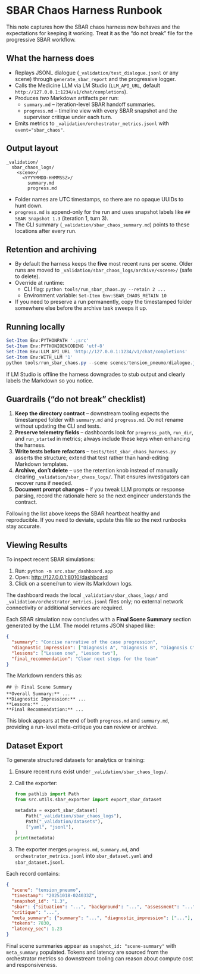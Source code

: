 # SBAR Chaos Harness Runbook

This note captures how the SBAR chaos harness now behaves and the expectations for keeping it working. Treat it as the “do not break” file for the progressive SBAR workflow.

## What the harness does

- Replays JSONL dialogue (`_validation/test_dialogue.jsonl` or any scene) through `generate_sbar_report` and the progressive logger.
- Calls the Medicine LLM via LM Studio (`LLM_API_URL`, default `http://127.0.0.1:1234/v1/chat/completions`).
- Produces *two* Markdown artifacts per run:
  - `summary.md` – iteration-level SBAR handoff summaries.
  - `progress.md` – timeline view with every SBAR snapshot and the supervisor critique under each turn.
- Emits metrics to `_validation/orchestrator_metrics.jsonl` with `event="sbar_chaos"`.

## Output layout

```
_validation/
  sbar_chaos_logs/
    <scene>/
      <YYYYMMDD-HHMMSSZ>/
        summary.md
        progress.md
```

- Folder names are UTC timestamps, so there are no opaque UUIDs to hunt down.
- `progress.md` is append-only for the run and uses snapshot labels like `## SBAR Snapshot 1.3` (iteration 1, turn 3).
- The CLI summary (`_validation/sbar_chaos_summary.md`) points to these locations after every run.

## Retention and archiving

- By default the harness keeps the **five** most recent runs per scene. Older runs are moved to `_validation/sbar_chaos_logs/archive/<scene>/` (safe to delete).
- Override at runtime:
  - CLI flag: `python tools/run_sbar_chaos.py --retain 2 ...`
  - Environment variable: `Set-Item Env:SBAR_CHAOS_RETAIN 10`
- If you need to preserve a run permanently, copy the timestamped folder somewhere else before the archive task sweeps it up.

## Running locally

```powershell
Set-Item Env:PYTHONPATH '.;src'
Set-Item Env:PYTHONIOENCODING 'utf-8'
Set-Item Env:LLM_API_URL 'http://127.0.0.1:1234/v1/chat/completions'
Set-Item Env:WITH_LLM '1'
python tools/run_sbar_chaos.py --scene scenes/tension_pneumo/dialogue.jsonl --with-llm --iters 1
```

If LM Studio is offline the harness downgrades to stub output and clearly labels the Markdown so you notice.

## Guardrails (“do not break” checklist)

1. **Keep the directory contract** – downstream tooling expects the timestamped folder with `summary.md` and `progress.md`. Do not rename without updating the CLI and tests.
2. **Preserve telemetry fields** – dashboards look for `progress_path`, `run_dir`, and `run_started` in metrics; always include these keys when enhancing the harness.
3. **Write tests before refactors** – `tests/test_sbar_chaos_harness.py` asserts the structure; extend that test rather than hand-editing Markdown templates.
4. **Archive, don’t delete** – use the retention knob instead of manually clearing `_validation/sbar_chaos_logs/`. That ensures investigators can recover runs if needed.
5. **Document prompt changes** – if you tweak LLM prompts or response parsing, record the rationale here so the next engineer understands the contract.

Following the list above keeps the SBAR heartbeat healthy and reproducible. If you need to deviate, update this file so the next runbooks stay accurate.

## Viewing Results

To inspect recent SBAR simulations:

1. Run: `python -m src.sbar_dashboard.app`
2. Open: <http://127.0.0.1:8010/dashboard>
3. Click on a scene/run to view its Markdown logs.

The dashboard reads the local `_validation/sbar_chaos_logs/` and `_validation/orchestrator_metrics.jsonl` files only; no external network connectivity or additional services are required.

Each SBAR simulation now concludes with a **Final Scene Summary** section generated by the LLM. The model returns JSON shaped like:

```json
{
  "summary": "Concise narrative of the case progression",
  "diagnostic_impression": ["Diagnosis A", "Diagnosis B", "Diagnosis C"],
  "lessons": ["Lesson one", "Lesson two"],
  "final_recommendation": "Clear next steps for the team"
}
```

The Markdown renders this as:

```
## 🩺 Final Scene Summary
**Overall Summary:** ...
**Diagnostic Impression:** ...
**Lessons:** ...
**Final Recommendation:** ...
```

This block appears at the end of both `progress.md` and `summary.md`, providing a run-level meta-critique you can review or archive.

## Dataset Export

To generate structured datasets for analytics or training:

1. Ensure recent runs exist under `_validation/sbar_chaos_logs/`.
2. Call the exporter:

   ```python
   from pathlib import Path
   from src.utils.sbar_exporter import export_sbar_dataset

   metadata = export_sbar_dataset(
       Path("_validation/sbar_chaos_logs"),
       Path("_validation/datasets"),
       ["yaml", "jsonl"],
   )
   print(metadata)
   ```

3. The exporter merges `progress.md`, `summary.md`, and `orchestrator_metrics.jsonl` into `sbar_dataset.yaml` and `sbar_dataset.jsonl`.

Each record contains:

```json
{
  "scene": "tension_pneumo",
  "timestamp": "20251018-024033Z",
  "snapshot_id": "1.3",
  "sbar": {"situation": "...", "background": "...", "assessment": "...", "recommendation": "..."},
  "critique": "...",
  "meta_summary": {"summary": "...", "diagnostic_impression": ["..."], "lessons": ["..."], "final_recommendation": "..."},
  "tokens": 7830,
  "latency_sec": 1.23
}
```

Final scene summaries appear as `snapshot_id: "scene-summary"` with `meta_summary` populated. Tokens and latency are sourced from the orchestrator metrics so downstream tooling can reason about compute cost and responsiveness.
